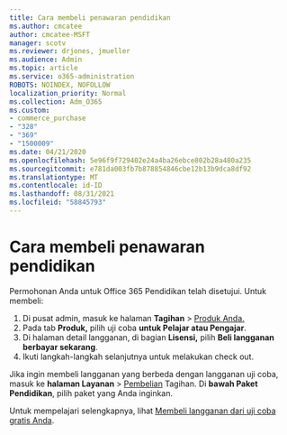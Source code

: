 ```yaml
---
title: Cara membeli penawaran pendidikan
ms.author: cmcatee
author: cmcatee-MSFT
manager: scotv
ms.reviewer: drjones, jmueller
ms.audience: Admin
ms.topic: article
ms.service: o365-administration
ROBOTS: NOINDEX, NOFOLLOW
localization_priority: Normal
ms.collection: Adm_O365
ms.custom:
- commerce_purchase
- "328"
- "369"
- "1500009"
ms.date: 04/21/2020
ms.openlocfilehash: 5e96f9f729402e24a4ba26ebce802b28a480a235
ms.sourcegitcommit: e781da003fb7b878854846cbe12b13b9dca8df92
ms.translationtype: MT
ms.contentlocale: id-ID
ms.lasthandoff: 08/31/2021
ms.locfileid: "58845793"
---
```

# <a name="how-to-purchase-an-education-offer"></a>Cara membeli penawaran pendidikan

Permohonan Anda untuk Office 365 Pendidikan telah disetujui. Untuk membeli:
  
1. Di pusat admin, masuk ke halaman **Tagihan** \> [Produk Anda.](https://go.microsoft.com/fwlink/p/?linkid=842054)
2. Pada tab **Produk,** pilih uji coba **untuk Pelajar atau Pengajar**.
3. Di halaman detail langganan, di bagian **Lisensi,** pilih **Beli langganan berbayar sekarang**.
4. Ikuti langkah-langkah selanjutnya untuk melakukan check out.

Jika ingin membeli langganan yang berbeda dengan langganan uji coba, masuk ke **halaman Layanan** \> [Pembelian](https://go.microsoft.com/fwlink/p/?linkid=868433) Tagihan. Di **bawah Paket Pendidikan**, pilih paket yang Anda inginkan.

Untuk mempelajari selengkapnya, lihat [Membeli langganan dari uji coba gratis Anda](https://docs.microsoft.com/microsoft-365/commerce/try-or-buy-microsoft-365#buy-a-subscription-from-your-free-trial).